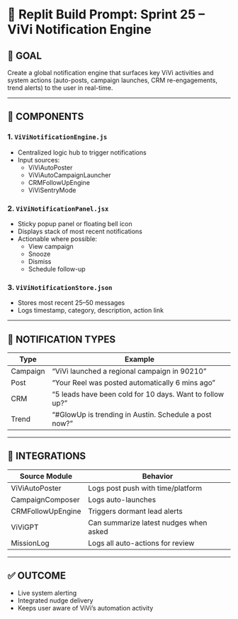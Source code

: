 # 🔔 Replit Build Prompt: Sprint 25 – ViVi Notification Engine

## 🎯 GOAL
Create a global notification engine that surfaces key ViVi activities and system actions (auto-posts, campaign launches, CRM re-engagements, trend alerts) to the user in real-time.

---

## 🧱 COMPONENTS

### 1. `ViViNotificationEngine.js`
- Centralized logic hub to trigger notifications
- Input sources:
  - ViViAutoPoster
  - ViViAutoCampaignLauncher
  - CRMFollowUpEngine
  - ViViSentryMode

### 2. `ViViNotificationPanel.jsx`
- Sticky popup panel or floating bell icon
- Displays stack of most recent notifications
- Actionable where possible:
  - View campaign
  - Snooze
  - Dismiss
  - Schedule follow-up

### 3. `ViViNotificationStore.json`
- Stores most recent 25–50 messages
- Logs timestamp, category, description, action link

---

## 📁 NOTIFICATION TYPES

| Type | Example |
|------|---------|
| Campaign | “ViVi launched a regional campaign in 90210” |
| Post | “Your Reel was posted automatically 6 mins ago” |
| CRM | “5 leads have been cold for 10 days. Want to follow up?” |
| Trend | “#GlowUp is trending in Austin. Schedule a post now?” |

---

## 🔗 INTEGRATIONS

| Source Module | Behavior |
|---------------|----------|
| ViViAutoPoster | Logs post push with time/platform |
| CampaignComposer | Logs auto-launches |
| CRMFollowUpEngine | Triggers dormant lead alerts |
| ViViGPT | Can summarize latest nudges when asked |
| MissionLog | Logs all auto-actions for review

---

## ✅ OUTCOME

- Live system alerting
- Integrated nudge delivery
- Keeps user aware of ViVi’s automation activity
